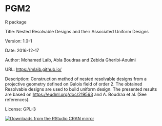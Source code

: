 # PGM2
R package

Title: Nested Resolvable Designs and their Associated Uniform Designs

Version: 1.0-1

Date: 2016-12-17


Author: Mohamed Laib, Abla Boudraa and Zebida Gheribi-Aoulmi

URL: https://mlaib.github.io/

Description: Construction method of nested resolvable designs from a projective geometry defined on Galois field of order 2. The obtained
    Resolvable designs are used to build uniform design. The presented results
    are based on <https://eudml.org/doc/219563> and A. Boudraa et al. (See references).
    
License: GPL-3

[![Downloads from the RStudio CRAN mirror](http://cranlogs.r-pkg.org/badges/grand-total/PGM2)](http://cran.rstudio.com/package=PGM2)
